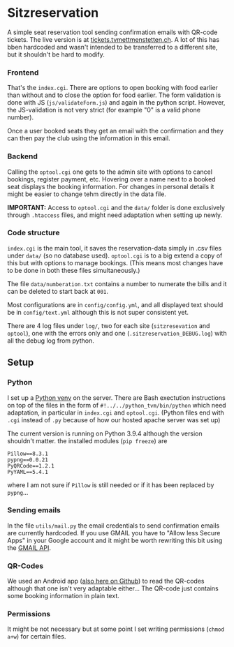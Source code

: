# Sitzreservation

A simple seat reservation tool sending confirmation emails with QR-code tickets. The live version is at [tickets.tvmettmenstetten.ch](https://tickets.tvmettmenstetten.ch). A lot of this has bben hardcoded and wasn't intended to be transferred to a different site, but it shouldn't be hard to modify.

### Frontend
That's the `index.cgi`. There are options to open booking with food earlier than without and to close the option for food earlier. The form validation is done with JS (`js/validateForm.js`) and again in the python script. However, the JS-validation is not very strict (for example "0" is a valid phone number). 

Once a user booked seats they get an email with the confirmation and they can then pay the club using the information in this email.

### Backend
Calling the `optool.cgi` one gets to the admin site with options to cancel bookings, register payment, etc. Hovering over a name next to a booked seat displays the booking information. For changes in personal details it might be easier to change tehm directly in the data file.

**IMPORTANT:** Access to `optool.cgi` and the `data/` folder is done exclusively through `.htaccess` files, and might need adaptation when setting up newly.

### Code structure

`index.cgi` is the main tool, it saves the reservation-data simply in .csv files under `data/` (so no database used). `optool.cgi` is to a big extend a copy of this but with options to manage bookings. (This means most changes have to be done in both these files simultaneously.)

The file `data/numberation.txt` contains a number to numerate the bills and it can be deleted to start back at `001`.

Most configurations are in `config/config.yml`, and all displayed text should be in `config/text.yml` although this is not super consistent yet.

There are 4 log files under `log/`, two for each site (`sitzresevation` and `optool`), one with the errors only and one (`.sitzreservation_DEBUG.log`) with all the debug log from python.

## Setup

### Python
I set up a [Python venv](https://docs.python.org/3/library/venv.html) on the server. There are Bash exectution instructions on top of the files in the form of `#!../../python_tvm/bin/python` which need adaptation, in particular in `index.cgi` and `optool.cgi`. (Python files end with `.cgi` instead of `.py` because of how our hosted apache server was set up)

The current version is running on Python 3.9.4 although the version shouldn't matter. the installed modules (`pip freeze`) are
```
Pillow==8.3.1
pypng==0.0.21
PyQRCode==1.2.1
PyYAML==5.4.1
```
where I am not sure if `Pillow` is still needed or if it has been replaced by `pypng`...

### Sending emails
In the file `utils/mail.py` the email credentials to send confirmation emails are currently hardcoded. If you use GMAIL you have to "Allow less Secure Apps" in your Google account and it might be worth rewriting this bit using the [GMAIL API](https://developers.google.com/gmail/api/guides/sending).

### QR-Codes
We used an Android app ([also here on Github](https://github.com/joneugster/sitzreservation-QR)) to read the QR-codes although that one isn't very adaptable either... The QR-code just contains some booking information in plain text.

### Permissions
It might be not necessary but at some point I set writing permissions (`chmod a+w`) for certain files. 
